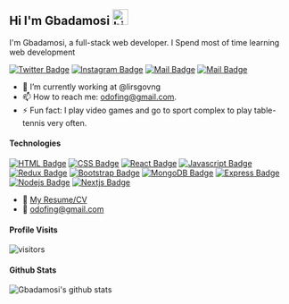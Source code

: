 ## Hi I'm Gbadamosi <img src="https://user-images.githubusercontent.com/1303154/88677602-1635ba80-d120-11ea-84d8-d263ba5fc3c0.gif" width="28px" alt="hi">

I'm Gbadamosi, a full-stack web developer.
 I Spend most of time learning web development

<!-- :mailbox: Reach me out! -->

[![Twitter Badge](https://img.shields.io/badge/-@g_odofin-1ca0f1?style=flat&labelColor=1ca0f1&logo=twitter&logoColor=white&link=https://twitter.com/Ipenywis)](https://twitter.com/g_odofin)
[![Instagram Badge](https://img.shields.io/badge/-@g_odofin-red?style=flat&labelColor=white&logo=instagram&logoColor=red&link=https://www.instagram.com/g_odofin/)](https://www.instagram.com/g_odofin/)
 [![Mail Badge](https://img.shields.io/badge/-@g_odofin-blue?style=flat&labelColor=blue&logo=linkedin&logoColor=)](https://www.linkedin.com/in/odofing/) 
 [![Mail Badge](https://img.shields.io/badge/-odofing-c0392b?style=flat&labelColor=c0392b&logo=gmail&logoColor=white)](mailto:odofing@gmail.com)

<!-- TODO: Add last video link -->

- 🔭 I’m currently working at @lirsgovng
- 📫 How to reach me: odofing@gmail.com.
- ⚡ Fun fact: I play video games and go to sport complex to play table-tennis very often.

#### Technologies

[![HTML Badge](https://img.shields.io/badge/-HTML-orange?style=for-the-badge&labelColor=black&logo=html&logoColor=e535ab)](#)
[![CSS Badge](https://img.shields.io/badge/-CSS-yellow?style=for-the-badge&labelColor=black&logo=css&logoColor=3C873A)](#)
[![React Badge](https://img.shields.io/badge/-React-61DBFB?style=for-the-badge&labelColor=black&logo=react&logoColor=61DBFB)](#) 
[![Javascript Badge](https://img.shields.io/badge/-Javascript-F0DB4F?style=for-the-badge&labelColor=black&logo=javascript&logoColor=F0DB4F)](#) 
[![Redux Badge](https://img.shields.io/badge/-Redux-F0DB4F?style=for-the-badge&labelColor=black&logo=javascript&logoColor=F0DB4F)](#)
[![Bootstrap Badge](https://img.shields.io/badge/-Bootstrap-007acc?style=for-the-badge&labelColor=black&logo=bootstrap&logoColor=007acc)](#) 
[![MongoDB Badge](https://img.shields.io/badge/-MongoDB-3C873A?style=for-the-badge&labelColor=white&logo=mongodb&logoColor=3C873A)](#) 
[![Express Badge](https://img.shields.io/badge/-express-white?style=for-the-badge&labelColor=black&logo=express&logoColor=white)](#) 
[![Nodejs Badge](https://img.shields.io/badge/-Nodejs-3C873A?style=for-the-badge&labelColor=black&logo=node.js&logoColor=3C873A)](#)
[![Nextjs Badge](https://img.shields.io/badge/-Nextjs-3C873A?style=for-the-badge&labelColor=black&logo=node.js&logoColor=3C873A)](#)


- :paperclip: [My Resume/CV](https://res.cloudinary.com/dy6qqzift/image/upload/v1616255452/odofin_gbadamosi_20032021_z5kgjy.pdf)
- :email: odofing@gmail.com


#### Profile Visits 

![visitors](https://visitor-badge.glitch.me/badge?page_id=odofing.odofing)


#### Github Stats

![Gbadamosi's github stats](https://github-readme-stats.vercel.app/api?username=odofing&count_private=true&theme=tokyonight&hide=contribs,prs)

</details>

